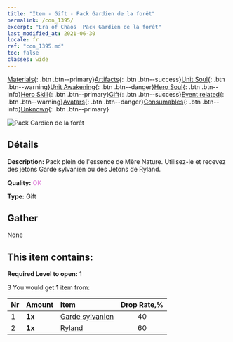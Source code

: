 ```yaml
---
title: "Item - Gift - Pack Gardien de la forêt"
permalink: /con_1395/
excerpt: "Era of Chaos  Pack Gardien de la forêt"
last_modified_at: 2021-06-30
locale: fr
ref: "con_1395.md"
toc: false
classes: wide
---
```

 [Materials](/ItemsFR/){: .btn .btn--primary}[Artifacts](/ItemsFR/Artifacts/){: .btn .btn--success}[Unit Soul](/ItemsFR/UnitSoul/){: .btn .btn--warning}[Unit Awakening](/ItemsFR/UnitAwakening/){: .btn .btn--danger}[Hero Soul](/ItemsFR/HeroSoul/){: .btn .btn--info}[Hero Skill](/ItemsFR/HeroSkill/){: .btn .btn--primary}[Gift](/ItemsFR/Gift/){: .btn .btn--success}[Event related](/ItemsFR/Events/){: .btn .btn--warning}[Avatars](/ItemsFR/Avatars/){: .btn .btn--danger}[Consumables](/ItemsFR/Consumables/){: .btn .btn--info}[Unknown](/ItemsFR/Unknown/){: .btn .btn--primary}

 ![Pack Gardien de la forêt](/images/t/i_907009.png)

## Détails
 **Description:** Pack plein de l'essence de Mère Nature. Utilisez-le et recevez des jetons Garde sylvanien ou des Jetons de Ryland.

 **Quality:** <span style="color: #DA70D6">OK</span>

 **Type:** Gift

## Gather

  None

## This item contains:

 **Required Level to open:** 1

 3 You would get **1** item  from:

  | Nr | Amount |     Item    | Drop Rate,% |
  |:---|:-------|:------------|:---------:|
  | 1 |  **1x** | [Garde sylvanien](/ItemsFR/unt_203/) | 40 | 
  | 2 |  **1x** | [Ryland](/ItemsFR/her_368/) | 60 | 
